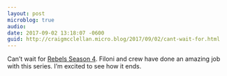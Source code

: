 ```yaml
---
layout: post
microblog: true
audio: 
date: 2017-09-02 13:18:07 -0600
guid: http://craigmcclellan.micro.blog/2017/09/02/cant-wait-for.html
---
```

Can’t wait for [Rebels Season 4](https://twitter.com/starwars/status/904026154675331074). Filoni and crew have done an amazing job with this series. I’m excited to see how it ends.
